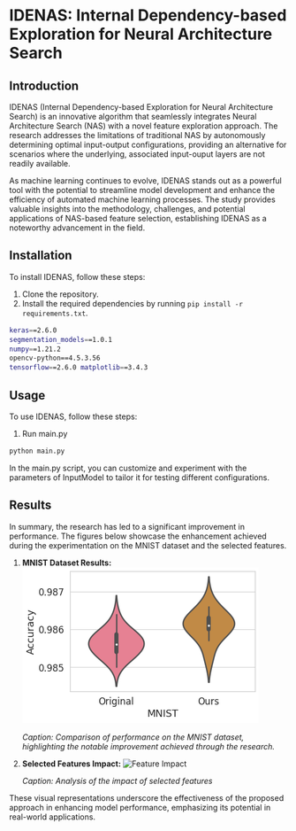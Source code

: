 # IDENAS: Internal Dependency-based Exploration for Neural Architecture Search

## Introduction

IDENAS (Internal Dependency-based Exploration for Neural Architecture Search) is an innovative algorithm that seamlessly integrates Neural Architecture Search (NAS) with a novel feature exploration approach. The research addresses the limitations of traditional NAS by autonomously determining optimal input-output configurations, providing an alternative for scenarios where the underlying, associated input-ouput layers are not readily available. 

As machine learning continues to evolve, IDENAS stands out as a powerful tool with the potential to streamline model development and enhance the efficiency of automated machine learning processes. The study provides valuable insights into the methodology, challenges, and potential applications of NAS-based feature selection, establishing IDENAS as a noteworthy advancement in the field.

## Installation

To install IDENAS, follow these steps:

1. Clone the repository.
2. Install the required dependencies by running `pip install -r requirements.txt`.

```bash
keras==2.6.0
segmentation_models==1.0.1
numpy==1.21.2
opencv-python==4.5.3.56
tensorflow==2.6.0 matplotlib==3.4.3
```
## Usage

To use IDENAS, follow these steps:

1. Run main.py
```bash
python main.py
```

In the main.py script, you can customize and experiment with the parameters of InputModel to tailor it for testing different configurations.

## Results

In summary, the research has led to a significant improvement in performance. The figures below showcase the enhancement achieved during the experimentation on the MNIST dataset and the selected features.

1. **MNIST Dataset Results:**
   ![MNIST Results](images/mnist_results.png)

   *Caption: Comparison of performance on the MNIST dataset, highlighting the notable improvement achieved through the research.*

2. **Selected Features Impact:**
   ![Feature Impact](images/feature_features.png)

   *Caption: Analysis of the impact of selected features*

These visual representations underscore the effectiveness of the proposed approach in enhancing model performance, emphasizing its potential in real-world applications.
